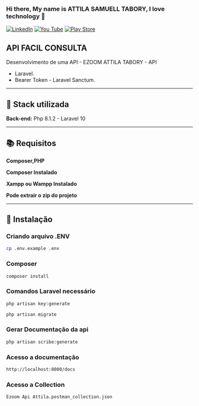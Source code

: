

### Hi there, My name is ATTILA  SAMUELL TABORY, I love technology 👋

[![LinkedIn ](https://img.shields.io/badge/LinkedIn-0077B5?style=for-the-badge&logo=linkedin&logoColor=white)](https://www.linkedin.com/in/attila-samuell-98291216b/)
[![You Tube](https://img.shields.io/badge/YouTube-FF0000?style=for-the-badge&logo=youtube&logoColor=white)](https://www.youtube.com/channel/UCuX9fZZa3eR4LACYTPVZg5A/videos)
[![Play Store](https://img.shields.io/badge/Google_Play-414141?style=for-the-badge&logo=google-play&logoColor=white)](https://play.google.com/store/apps/details?id=attila.QRCodeGeradorLeitor)


## API FACIL CONSULTA
Desenvolvimento de uma API  - EZOOM ATTILA TABORY - API 
 + Laravel.
 + Bearer Token - Laravel Sanctum.



---
## 🔧 Stack utilizada

**Back-end:** Php 8.1.2 - Laravel 10

---
## 📚 Requisitos
**Composer,PHP**


**Composer Instalado**


**Xampp ou Wampp Instalado**


**Pode extrair o  zip do projeto**

---

## 🚀 Instalação

### Criando arquivo .ENV  
```bash
cp .env.example .env
```

### Composer 
```bash
composer install

```

### Comandos Laravel necessário  
```bash
php artisan key:generate
```

```bash
php artisan migrate
```

### Gerar Documentação da api
```bash
php artisan scribe:generate
```

### Acesso a documentação
```bash
http://localhost:8000/docs
```
### Acesso a Collection
```bash
Ezoom Api Attila.postman_collection.json
```



